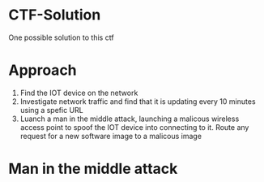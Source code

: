 # CTF-Solution
One possible solution to this ctf

# Approach
1. Find the IOT device on the network
2. Investigate network traffic and find that it is updating every 10 minutes using a spefic URL
3. Luanch a man in the middle attack, launching a malicous wireless access point to spoof the IOT device into connecting to it. Route any request for a new software image to a malicous image

# Man in the middle attack

